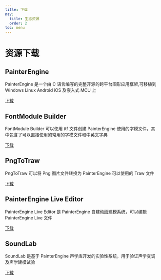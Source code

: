 ```yaml
---
title: 下载
nav:
  title: 生态资源
  order: 2
toc: menu
---
```


# 资源下载

## PainterEngine

PainterEngine 是一个由 C 语言编写的完整开源的跨平台图形应用框架,可移植到 Windows Linux Android iOS 及嵌入式 MCU 上

[下载](http://painterengine.com/download/PainterEngine.zip)

## FontModule Builder

FontModule Builder 可以使用 ttf 文件创建 PainterEngine 使用的字模文件，其中包含了可以直接使用的常用的字模文件和中英文字典

[下载](http://painterengine.com/download/fontmodulebuilder.zip)

## PngToTraw

PngToTraw 可以将 Png 图片文件转换为 PainterEngine 可以使用的 Traw 文件

[下载](http://painterengine.com/download/PainterEnginePngToTRaw.zip)

## PainterEngine Live Editor

PainterEngine Live Editor 是 PainterEngine 自建动画建模系统，可以编辑 PainterEngine Live 文件

[下载](http://painterengine.com/download/PainterEngineLiveEditor.zip)

## SoundLab

SoundLab 是基于 PainterEngine 声学库开发的实验性系统，用于验证声学变调及声学建模试验

[下载](http://painterengine.com/download/SoundLab.zip)
